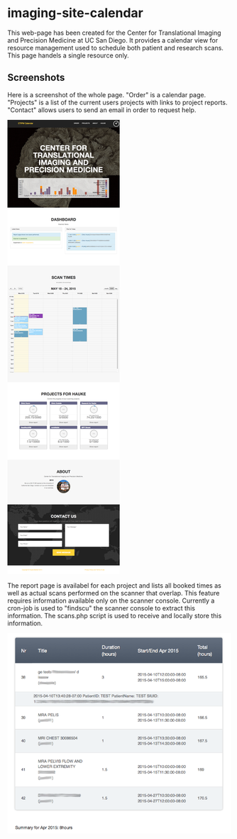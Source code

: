 # imaging-site-calendar

This web-page has been created for the Center for Translational Imaging and Precision Medicine at UC San Diego. It provides a calendar view for resource management used to schedule both patient and research scans. This page handels a single resource only.

## Screenshots

Here is a screenshot of the whole page. "Order" is a calendar page. "Projects" is a list of the current users projects with links to project reports. "Contact" allows users to send an email in order to request help.

![application screenshot](https://github.com/HaukeBartsch/imaging-site-calendar/blob/master/img/CalendarApp.png "Calendar App Screenshot")

The report page is availabel for each project and lists all booked times as well as actual scans performed on the scanner that overlap. This feature requires information available only on the scanner console. Currently a cron-job is used to "findscu" the scanner console to extract this information. The scans.php script is used to receive and locally store this information.

![report screenshot](https://github.com/HaukeBartsch/imaging-site-calendar/blob/master/img/Report.png "Calendar App Screenshot for Report Page")

